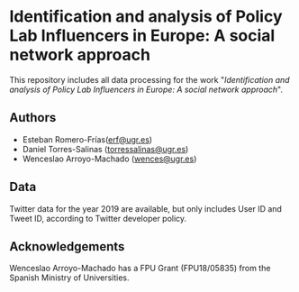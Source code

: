 # Identification and analysis of Policy Lab Influencers in Europe: A social network approach
This repository includes all data processing for the work "*Identification and analysis of Policy Lab Influencers in Europe: A social network approach*".

## Authors
* Esteban Romero-Frías(<erf@ugr.es>)
* Daniel Torres-Salinas (<torressalinas@ugr.es>)
* Wenceslao Arroyo-Machado (<wences@ugr.es>)

## Data
Twitter data for the year 2019 are available, but only includes User ID and Tweet ID, according to Twitter developer policy.

## Acknowledgements
Wenceslao Arroyo-Machado has a FPU Grant (FPU18/05835) from the Spanish Ministry of Universities.

